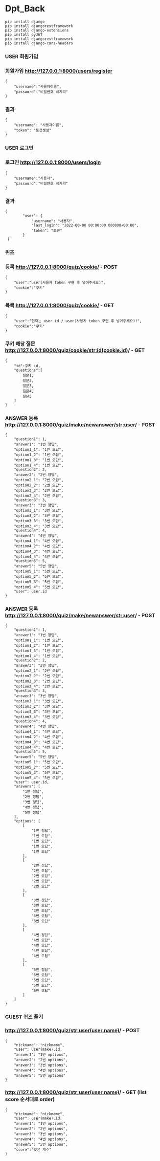 # Dpt_Back

    pip install django
    pip install djangorestframework
    pip install django-extensions
    pip install pyJWT
    pip install djangorestframework
    pip install django-cors-headers
  
  
### USER 회원가입

### 회원가입 http://127.0.0.1:8000/users/register
    {
        "username":"사용자이름",
        "password":"비밀번호 네자리"
    }
### 결과
    {
        "username": "사용자이름",
        "token": "토큰생성"
    }
    
    
### USER 로그인
### 로그인 http://127.0.0.1:8000/users/login
    {
        "username":"사용자",
        "password":"비밀번호 네자리"
    }

### 결과
    {
            "user": {
                "username": "사용자",
                "last_login": "2022-00-00 00:00:00.000000+00:00",
                "token": "토큰"
            }
     }
   
### 퀴즈
### 등록 http://127.0.0.1:8000/quiz/cookie/ - POST
    {
        "user":"user(사용자 token 구현 후 넣어주세요)",
        "cookie":"쿠키"
    }
### 목록 http://127.0.0.1:8000/quiz/cookie/ - GET
    {
        "user":"현재는 user id / user(사용자 token 구현 후 넣어주세요)!",
        "cookie":"쿠키"
    }
### 쿠키 해당 질문 http://127.0.0.1:8000/quiz/cookie/<str:id(cookie.id)>/ - GET
    {
        "id":쿠키 id,
        "questions":[
            질문1,
            질문2,
            질문3,
            질문4,
            질문5
        ]
    }
### ANSWER 등록 http://127.0.0.1:8000/quiz/make/newanswer/<str:user>/ - POST
    {
        "question1": 1,
        "answer1": "1번 정답",
        "option1_1": "1번 오답",
        "option1_2": "1번 오답",
        "option1_3": "1번 오답",
        "option1_4": "1번 오답",
        "question2": 2,
        "answer2": "2번 정답",
        "option2_1": "2번 오답",
        "option2_2": "2번 오답",
        "option2_3": "2번 오답",
        "option2_4": "2번 오답",
        "question3": 3,
        "answer3": "3번 정답",
        "option3_1": "3번 오답",
        "option3_2": "3번 오답",
        "option3_3": "3번 오답",
        "option3_4": "3번 오답",
        "question4": 4,
        "answer4": "4번 정답",
        "option4_1": "4번 오답",
        "option4_2": "4번 오답",
        "option4_3": "4번 오답",
        "option4_4": "4번 오답",
        "question5": 5,
        "answer5": "5번 정답",
        "option5_1": "5번 오답",
        "option5_2": "5번 오답",
        "option5_3": "5번 오답",
        "option5_4": "5번 오답",
        "user": user.id
    }
### ANSWER 등록 http://127.0.0.1:8000/quiz/make/newanswer/<str:user>/ - POST
    {
        "question1": 1,
        "answer1": "1번 정답",
        "option1_1": "1번 오답",
        "option1_2": "1번 오답",
        "option1_3": "1번 오답",
        "option1_4": "1번 오답",
        "question2": 2,
        "answer2": "2번 정답",
        "option2_1": "2번 오답",
        "option2_2": "2번 오답",
        "option2_3": "2번 오답",
        "option2_4": "2번 오답",
        "question3": 3,
        "answer3": "3번 정답",
        "option3_1": "3번 오답",
        "option3_2": "3번 오답",
        "option3_3": "3번 오답",
        "option3_4": "3번 오답",
        "question4": 4,
        "answer4": "4번 정답",
        "option4_1": "4번 오답",
        "option4_2": "4번 오답",
        "option4_3": "4번 오답",
        "option4_4": "4번 오답",
        "question5": 5,
        "answer5": "5번 정답",
        "option5_1": "5번 오답",
        "option5_2": "5번 오답",
        "option5_3": "5번 오답",
        "option5_4": "5번 오답",
        "user": user.id,
        "answers": [
            "1번 정답",
            "2번 정답",
            "3번 정답",
            "4번 정답",
            "5번 정답"
        ],
        "options": [
            [
                "1번 정답",
                "1번 오답",
                "1번 오답",
                "1번 오답",
                "1번 오답"
            ],
            [
                "2번 정답",
                "2번 오답",
                "2번 오답",
                "2번 오답",
                "2번 오답"
            ],
            [
                "3번 정답",
                "3번 오답",
                "3번 오답",
                "3번 오답",
                "3번 오답"
            ],
            [
                "4번 정답",
                "4번 오답",
                "4번 오답",
                "4번 오답",
                "4번 오답"
            ],
            [
                "5번 정답",
                "5번 오답",
                "5번 오답",
                "5번 오답",
                "5번 오답"
            ]
        ]
    }
### GUEST 퀴즈 풀기
### http://127.0.0.1:8000/quiz/<str:user(user.name)>/ - POST
    {
        "nickname": "nickname",
        "user": user(make).id,
        "answer1": "1번 options",
        "answer2": "2번 options",
        "answer3": "3번 options",
        "answer4": "4번 options",
        "answer5": "5번 options"
    }
### http://127.0.0.1:8000/quiz/<str:user(user.name)>/ - GET (list score 순서대로 order)
    {
        "nickname": "nickname",
        "user": user(make).id,
        "answer1": "1번 options",
        "answer2": "2번 options",
        "answer3": "3번 options",
        "answer4": "4번 options",
        "answer5": "5번 options",
        "score":"맞은 개수"
    }